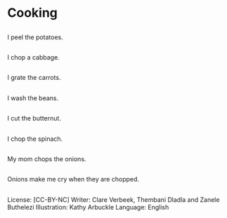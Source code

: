 # Cooking

##
I peel the potatoes.

##
I chop a cabbage.

##
I grate the carrots.

##
I wash the beans.

##
I cut the butternut.

##
I chop the spinach.

##
My mom chops the
onions.

##
Onions make me cry
when they are chopped.

##
License: [CC-BY-NC]
Writer: Clare Verbeek, Thembani Dladla and Zanele Buthelezi
Illustration: Kathy Arbuckle
Language: English
